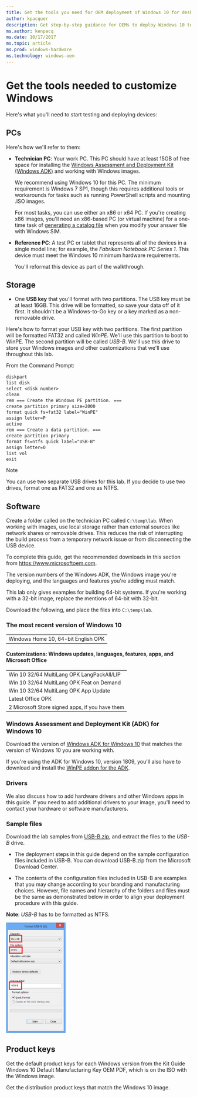 ```yaml
---
title: Get the tools you need for OEM deployment of Windows 10 for desktop editions
author: kpacquer
description: Get step-by-step guidance for OEMs to deploy Windows 10 to desktop computers, laptops, and 2-in-1s. Find information about how to enable imageless, push-button reset recovery and more.  
ms.author: kenpacq
ms.date: 10/17/2017
ms.topic: article
ms.prod: windows-hardware
ms.technology: windows-oem
---
```


# Get the tools needed to customize Windows

Here's what you'll need to start testing and deploying devices:

## PCs

Here's how we'll refer to them:

-   **Technician PC**: Your work PC. This PC should have at least 15GB of free space for installing the [Windows Assessment and Deployment Kit (Windows ADK)](http://go.microsoft.com/fwlink/?LinkId=526803) and working with Windows images. 

    We recommend using Windows 10 for this PC. The minimum requirement is Windows 7 SP1, though this requires additional tools or workarounds for tasks such as running PowerShell scripts and mounting .ISO images.

    For most tasks, you can use either an x86 or x64 PC. If you're creating x86 images, you'll need an x86-based PC (or virtual machine) for a one-time task of [generating a catalog file](update-windows-settings-and-scripts-create-your-own-answer-file-sxs.md) when you modify your answer file with Windows SIM.

-   **Reference PC**: A test PC or tablet that represents all of the devices in a single model line; for example, the *Fabrikam Notebook PC Series 1*. This device must meet the Windows 10 minimum hardware requirements.

    You'll reformat this device as part of the walkthrough.

## Storage

-   One **USB key** that you'll format with two partitions. The USB key must be at least 16GB. This drive will be formatted, so save your data off of it first. It shouldn't be a Windows-to-Go key or a key marked as a non-removable drive.

Here's how to format your USB key with two partitions. The first partition will be formatted FAT32 and called *WinPE*. We'll use this partition to boot to WinPE. The second partition will be called *USB-B*. We'll use this drive to store your Windows images and other customizations that we'll use throughout this lab.

From the Command Prompt:

```
diskpart
list disk
select <disk number>
clean
rem === Create the Windows PE partition. ===
create partition primary size=2000
format quick fs=fat32 label="WinPE"
assign letter=P
active
rem === Create a data partition. ===
create partition primary
format fs=ntfs quick label="USB-B"
assign letter=O
list vol
exit
```
> [!Note]
> You can use two separate USB drives for this lab. If you decide to use two drives, format one as FAT32 and one as NTFS.

## Software

Create a folder called on the technician PC called `C:\temp\lab`. When working with images, use local storage rather than external sources like network shares or removable drives. This reduces the risk of interrupting the build process from a temporary network issue or from disconnecting the USB device.

To complete this guide, get the recommended downloads in this section from <https://www.microsoftoem.com>. 

The version numbers of the Windows ADK, the Windows image you're deploying, and the languages and features you're adding must match.

This lab only gives examples for building 64-bit systems. If you're working with a 32-bit image, replace the mentions of 64-bit with 32-bit.

Download the following, and place the files into `C:\temp\lab`.

### The most recent version of Windows 10


|                                                      |
| ---------------------------------------------------- |
| Windows Home 10, 64-bit English OPK      |



#### Customizations: Windows updates, languages, features, apps, and Microsoft Office

|                                                                  |
| ----------- |
|              Win 10 32/64 MultiLang OPK LangPackAll/LIP     |
|              Win 10 32/64 MultiLang OPK Feat on Demand      |
|              Win 10 32/64 MultiLang OPK App Update          |
|  Latest Office OPK                       |
| 2 Microsoft Store signed apps, if you have them |


### Windows Assessment and Deployment Kit (ADK) for Windows 10

Download the version of [Windows ADK for Windows 10](https://docs.microsoft.com/en-us/windows-hardware/get-started/adk-install#winADK) that matches the version of Windows 10 you are working with.

If you're using the ADK for Windows 10, version 1809, you'll also have to download and install the [WinPE addon for the ADK](https://go.microsoft.com/fwlink/?linkid=2022233).

### Drivers

We also discuss how to add hardware drivers and other Windows apps in this guide. If you need to add additional drivers to your image, you'll need to contact your hardware or software manufacturers.

### Sample files

Download the lab samples from [USB-B.zip](https://go.microsoft.com/fwlink/?linkid=872894), and extract the files to the _USB-B_ drive. 

- The deployment steps in this guide depend on the sample configuration files included in USB-B. You can download USB-B.zip from the Microsoft Download Center.

- The contents of the configuration files included in USB-B are examples that you may change according to your branding and manufacturing choices. However, file names and hierarchy of the folders and files must be the same as demonstrated below in order to align your deployment procedure with this guide.

**Note**: _USB-B_ has to be formatted as NTFS.

![Extract USB](images/extract-usb.png) 


## Product keys

Get the default product keys for each Windows version from the Kit Guide Windows 10 Default Manufacturing Key OEM PDF, which is on the ISO with the Windows image.

Get the distribution product keys that match the Windows 10 image.
